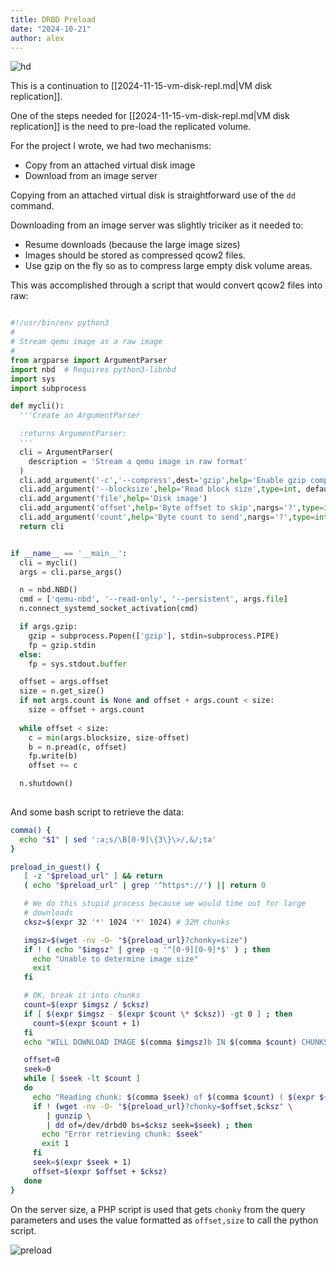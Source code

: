 ```yaml
---
title: DRBD Preload
date: "2024-10-21"
author: alex
---
```

![hd]({static}/images/2025/hd.png)


This is a continuation to [[2024-11-15-vm-disk-repl.md|VM disk replication]].

One of the steps needed for [[2024-11-15-vm-disk-repl.md|VM disk replication]]
is the need to pre-load the replicated volume.

For the project I wrote, we had two mechanisms:

- Copy from an attached virtual disk image
- Download from an image server

Copying from an attached virtual disk is straightforward use of the `dd` command.

Downloading from an image server was slightly triciker as it needed to:

- Resume downloads (because the large image sizes)
- Images should be stored as compressed qcow2 files.
- Use gzip on the fly so as to compress large empty disk volume areas.

This was accomplished through a script that would convert qcow2 files into raw:

```python

#!/usr/bin/env python3
#
# Stream qemu image as a raw image
#
from argparse import ArgumentParser
import nbd  # Requires python3-libnbd
import sys
import subprocess

def mycli():
  '''Create an ArgumentParser

  :returns ArgumentParser:
  '''
  cli = ArgumentParser(
    description = 'Stream a qemu image in raw format'
  )
  cli.add_argument('-c','--compress',dest='gzip',help='Enable gzip compression', action='store_true')
  cli.add_argument('--blocksize',help='Read block size',type=int, default=32*1024*1024)
  cli.add_argument('file',help='Disk image')
  cli.add_argument('offset',help='Byte offset to skip',nargs='?',type=int,default=0)
  cli.add_argument('count',help='Byte count to send',nargs='?',type=int)
  return cli


if __name__ == '__main__':
  cli = mycli()
  args = cli.parse_args()

  n = nbd.NBD()
  cmd = ['qemu-nbd', '--read-only', '--persistent', args.file]
  n.connect_systemd_socket_activation(cmd)

  if args.gzip:
    gzip = subprocess.Popen(['gzip'], stdin=subprocess.PIPE)
    fp = gzip.stdin
  else:
    fp = sys.stdout.buffer

  offset = args.offset
  size = n.get_size()
  if not args.count is None and offset + args.count < size:
    size = offset + args.count
    
  while offset < size:
    c = min(args.blocksize, size-offset)
    b = n.pread(c, offset)
    fp.write(b)
    offset += c

  n.shutdown()
    


```

And some bash script to retrieve the data:

```bash
comma() {
  echo "$1" | sed ':a;s/\B[0-9]\{3\}\>/,&/;ta'                                                              
}

preload_in_guest() {
   [ -z "$preload_url" ] && return
   ( echo "$preload_url" | grep '^https*://') || return 0

   # We do this stupid process because we would time out for large
   # downloads
   cksz=$(expr 32 '*' 1024 '*' 1024) # 32M chunks

   imgsz=$(wget -nv -O- "${preload_url}?chonky=size")
   if ! ( echo "$imgsz" | grep -q '^[0-9][0-9]*$' ) ; then
	 echo "Unable to determine image size"
	 exit
   fi

   # OK, break it into chunks
   count=$(expr $imgsz / $cksz)
   if [ $(expr $imgsz - $(expr $count \* $cksz)) -gt 0 ] ; then
	 count=$(expr $count + 1)
   fi
   echo "WILL DOWNLOAD IMAGE $(comma $imgsz)b IN $(comma $count) CHUNKS"

   offset=0
   seek=0
   while [ $seek -lt $count ]
   do
	 echo "Reading chunk: $(comma $seek) of $(comma $count) ( $(expr ${seek}00 / $count)% )"
	 if ! (wget -nv -O- "${preload_url}?chonky=$offset,$cksz" \
		| gunzip \
		| dd of=/dev/drbd0 bs=$cksz seek=$seek) ; then
	   echo "Error retrieving chunk: $seek"
	   exit 1
	 fi
	 seek=$(expr $seek + 1)
	 offset=$(expr $offset + $cksz)
   done
}
```

On the server size, a PHP script is used that gets `chonky` from the query parameters and 
uses the value formatted as `offset,size` to call the python script.

![preload]({static}/images/2025/preload.png)



